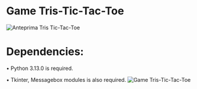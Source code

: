 # Game Tris-Tic-Tac-Toe

![Anteprima Tris Tic-Tac-Toe](https://github.com/user-attachments/assets/627ddd9d-e9c4-42d8-8c86-4a6f93b03ea4)

# Dependencies:
• Python 3.13.0 is required.

• Tkinter, Messagebox modules is also required.
![Game Tris-Tic-Tac-Toe](https://github.com/user-attachments/assets/c5863f79-360f-4ef9-865a-e119714b0253)
